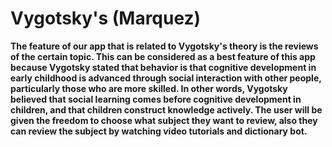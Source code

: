 # Vygotsky's (Marquez)


**The feature of our app that is related to Vygotsky's theory is the reviews of the certain topic. This can be considered as a best feature of this app because Vygotsky stated that behavior is that cognitive development in early childhood is advanced through social interaction with other people, particularly those who are more skilled. In other words, Vygotsky believed that social learning comes before cognitive development in children, and that children construct knowledge actively.
 The user will be given the freedom to choose what subject they want to review, also they can review the subject by watching video tutorials and dictionary bot.**
